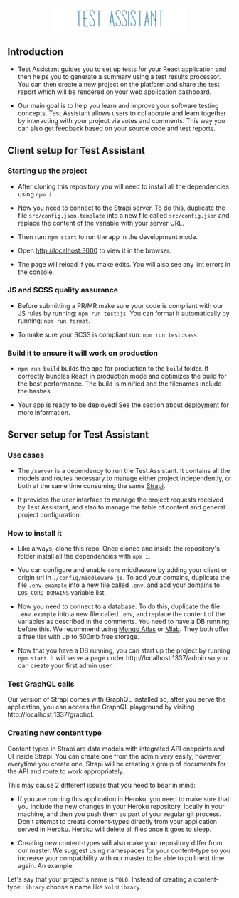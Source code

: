 <p align="center">
  <img src="./client/src/assets/images/logo.png">
</p>

## Introduction

- Test Assistant guides you to set up tests for your React application and then helps you to generate a summary using a test results processor. You can then create a new project on the platform and share the test report which will be rendered on your web application dashboard.

- Our main goal is to help you learn and improve your software testing concepts. Test Assistant allows users to collaborate and learn together by interacting with your project via votes and comments. This way you can also get feedback based on your source code and test reports.

## Client setup for Test Assistant

### Starting up the project

- After cloning this repository you will need to install all the dependencies using `npm i`

- Now you need to connect to the Strapi server. To do this, duplicate the file `src/config.json.template` into a new file called `src/config.json` and replace the content of the variable with your server URL.

- Then run: `npm start` to run the app in the development mode.

- Open [http://localhost:3000](http://localhost:3000) to view it in the browser.

- The page will reload if you make edits. You will also see any lint errors in the console.

### JS and SCSS quality assurance

- Before submitting a PR/MR make sure your code is compliant with our JS rules by running: `npm run test:js`. You can format it automatically by running: `npm run format`.

- To make sure your SCSS is compliant run: `npm run test:sass`.

### Build it to ensure it will work on production

- `npm run build` builds the app for production to the `build` folder. It correctly bundles React in production mode and optimizes the build for the best performance. The build is minified and the filenames include the hashes.

- Your app is ready to be deployed! See the section about [deployment](https://facebook.github.io/create-react-app/docs/deployment) for more information.

## Server setup for Test Assistant

### Use cases

- The `/server` is a dependency to run the Test Assistant. It contains all the models and routes necessary to manage either project independently, or both at the same time consuming the same [Strapi](https://strapi.io/).

- It provides the user interface to manage the project requests received by Test Assistant, and also to manage the table of content and general project configuration.

### How to install it

- Like always, clone this repo. Once cloned and inside the repository's folder install all the dependencies with `npm i`.

- You can configure and enable `cors` middleware by adding your client or origin url in `./config/middleware.js`. To add your domains, duplicate the file `.env.example` into a new file called `.env`, and add your domains to `EOS_CORS_DOMAINS` variable list.


- Now you need to connect to a database. To do this, duplicate the file `.env.example` into a new file called `.env`, and replace the content of the variables as described in the comments. You need to have a DB running before this. We recommend using [Mongo Atlas](https://account.mongodb.com/) or [Mlab](https://mlab.com/). They both offer a free tier with up to 500mb free storage. 

- Now that you have a DB running, you can start up the project by running `npm start`. It will serve a page under http://localhost:1337/admin so you can create your first admin user.

### Test GraphQL calls

Our version of Strapi comes with GraphQL installed so, after you serve the application, you can access the GraphQL playground by visiting http://localhost:1337/graphql.

### Creating new content type

Content types in Strapi are data models with integrated API endpoints and UI inside Strapi. You can create one from the admin very easily, however, everytime you create one, Strapi will be creating a group of documents for the API and route to work appropriately.

This may cause 2 different issues that you need to bear in mind:

- If you are running this application in Heroku, you need to make sure that you include the new changes in your Heroku repository, locally in your machine, and then you push them as part of your regular git process.
Don't attempt to create content-types directly from your application served in Heroku. Heroku will delete all files once it goes to sleep.

- Creating new content-types will also make your repository differ from our master. We suggest using namespaces for your content-type so you increase your compatibility with our master to be able to pull next time again. An example:

Let's say that your project's name is `YOLO`. Instead of creating a content-type `Library` choose a name like `YoloLibrary`.




